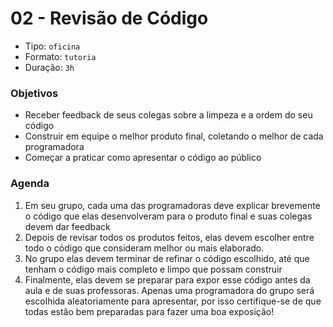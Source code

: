 # 02 - Revisão de Código

* Tipo: `oficina`
* Formato: `tutoria`
* Duração: `3h`

### Objetivos

* Receber feedback de seus colegas sobre a limpeza e a ordem do seu código
* Construir em equipe o melhor produto final, coletando o melhor de cada programadora
* Começar a praticar como apresentar o código ao público

### Agenda

1. Em seu grupo, cada uma das programadoras deve explicar brevemente o código que elas desenvolveram para o produto final e suas colegas devem dar feedback
2. Depois de revisar todos os produtos feitos, elas devem escolher entre todo o código que consideram melhor ou mais elaborado.
3. No grupo elas devem terminar de refinar o código escolhido, até que tenham o código mais completo e limpo que possam construir
4. Finalmente, elas devem se preparar para expor esse código antes da aula e de suas professoras. Apenas uma programadora do grupo será escolhida aleatoriamente para apresentar, por isso certifique-se de que todas estão bem preparadas para fazer uma boa exposição!

